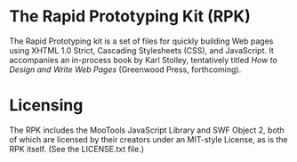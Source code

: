 The Rapid Prototyping Kit (RPK)
===============================

The Rapid Prototyping kit is a set of files for quickly building Web pages using
XHTML 1.0 Strict, Cascading Stylesheets (CSS), and JavaScript. It accompanies 
an in-process book by Karl Stolley, tentatively titled _How to Design and Write 
Web Pages_ (Greenwood Press, forthcoming).


Licensing
=========

The RPK includes the MooTools JavaScript Library and SWF Object 2, both of which
are licensed by their creators under an MIT-style License, as is the RPK itself.
(See the LICENSE.txt file.)

